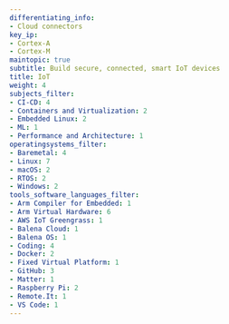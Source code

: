 ```yaml
---
differentiating_info:
- Cloud connectors
key_ip:
- Cortex-A
- Cortex-M
maintopic: true
subtitle: Build secure, connected, smart IoT devices
title: IoT
weight: 4
subjects_filter:
- CI-CD: 4
- Containers and Virtualization: 2
- Embedded Linux: 2
- ML: 1
- Performance and Architecture: 1
operatingsystems_filter:
- Baremetal: 4
- Linux: 7
- macOS: 2
- RTOS: 2
- Windows: 2
tools_software_languages_filter:
- Arm Compiler for Embedded: 1
- Arm Virtual Hardware: 6
- AWS IoT Greengrass: 1
- Balena Cloud: 1
- Balena OS: 1
- Coding: 4
- Docker: 2
- Fixed Virtual Platform: 1
- GitHub: 3
- Matter: 1
- Raspberry Pi: 2
- Remote.It: 1
- VS Code: 1
---
```

